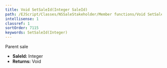 ```yaml
---
title: Void SetSaleId(Integer SaleId)
path: /EJScript/Classes/NSSaleStakeholder/Member functions/Void SetSaleId(Integer p_0)
intellisense: 1
classref: 1
sortOrder: 7115
keywords: SetSaleId(Integer)
---
```



Parent sale



* **SaleId:** Integer
* **Returns:** Void


